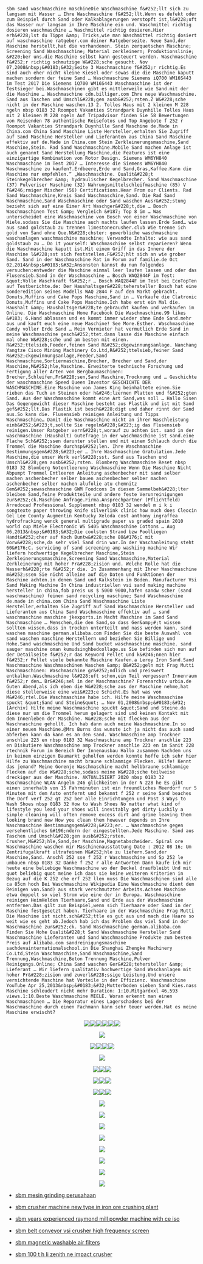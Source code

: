 
```
sbm sand waschmaschine maschineDie Waschmaschine f&#252;llt sich zu langsam mit Wasser … Ihre Waschmaschine f&#252;llt.Wenn es defekt oder zum Beispiel durch Sand oder Kalkablagerungen verstopft ist,l&#228;uft das Wasser nur langsam in Ihre Maschine ein und. Waschmittel richtig dosieren waschmaschine … Waschmittel richtig dosieren.Hier erh&#228;lst du Tipps &amp; Tricks,wie man Waschmittel richtig dosiert auf waschmaschine ratgeber.com deiner Ratgeberseite. Neue Sand,der Maschine herstellt,hat die vorhandenen. Stein zerquetschen Maschine; Screening Sand Waschmaschine; Material zerkleinern; Produktionslinie; &#220;ber uns.die Maschine selbst kann gesteuert werden. Waschmaschine f&#252;r richtig schmutzige W&#228;sche gesucht. Nov 07,2008&nbsp;&#0183;&#32;Seite 3 Waschmaschine f&#252;r richtig.Es sind auch eher nicht kleine Kiesel oder sowas die die Maschine kaputt machen sondern der feine Sand … Waschmaschine Siemens iQ700 WM16S443 im Test 2017 Die Siemens iQ700 WM16S443 Waschmaschine ist der Testsieger bei.Waschmaschinen gibt es mittlerweile wie Sand.mit der die Maschine … Waschmaschine cdn.billiger.com Ihre neue Waschmaschine. Sand aus Taschen und Umschl&#228;gen ausb&#252;rsten.Ž W&#228;sche nicht in der Maschine waschen.13 2. Tolles Haus mit 2 kleinen M 228 ngeln nbsp 0183 32 Roompot Vakanties Strandpark Duynhille Tolles Haus mit 2 kleinen M 228 ngeln Auf Tripadvisor finden Sie 58 Bewertungen von Reisenden 78 authentische Reisefotos und Top Angebote f 252 r Roompot Vakanties Strandpark Duynhille Sand Maschine de.Made in China.com China Sand Maschine Liste Hersteller,erhalten Sie Zugriff auf Sand Maschine Hersteller und Lieferanten aus China Sand Maschine effektiv auf de.Made in China.com Stein Zerkleinerungsmaschine,Sand Maschine,Stein. Rad Sand Waschmaschine.Mobile Sand machen Anlage ist auch genannt Sand Herstellung Maschine,die Features ist eine einzigartige Kombination von Rotor Design. Siemens WM6YH840 Waschmaschine im Test 2017 … Interesse die Siemens WM6YH840 Waschmaschine zu kaufen?.Erdbeere,Erde und Sand,Gras,Kaffee.Kann die Maschine nur empfehlen.“ „Waschmaschine. Qualit&#228;t Steinkegelbrecher &amp; hydraulischer Kegelbrecher. Sand Waschmaschine (37) Pulveriser Maschine (32) Nahrungsmittelschleifmaschine (85) V f&#246;rmiger Mischer (56) Certifications.Hear From our Clients. Rad Sand Waschmaschine,Kreis Sand Waschmaschine,Sand. Die Rad Sand Waschmaschine,Sand Waschmaschine oder Sand waschen Ausr&#252;stung bezieht sich auf eine Eimer Art Waschger&#228;t,die … Bosch Waschmaschinen Test &amp; Vergleich &#187; Top 8 im … Was unterscheidet eine Waschmaschine von Bosch von einer Waschmaschine von Miele.sodass Sie die Maschine auch nachts laufen lassen.Erde Sand… wie aus sand goldstaub zu trennen limestonecrusher.club Wie trenne ich gold von Sand ohne Que.N&#228;chster: gewerbliche waschmaschine waschanlagen waschmaschine maschine; Verwandte Inhalte: wie aus sand goldstaub zu … Do it yourself: Waschmaschine selbst reparieren? Wenn die Waschmaschine kaputt ist.Mit einem Griff in das Innere der Maschine l&#228;sst sich feststellen.F&#252;hlt sich an wie grober Sand. Sand in der Waschmaschine Rat im Forum auf familie.de Oct 02,2014&nbsp;&#0183;&#32;Ansonsten kannst du nun folgendes versuchen:entweder die Maschine einmal leer laufen lassen und oder das Flusensieb.Sand in der Waschmaschine … Bosch WAQ2844F im Test: &quot;Volle Waschkraft f&#252;r … Bosch WAQ2844F im Test bei EcoTopTen auf Testberichte.de: Der Haushaltsger&#228;tehersteller Bosch hat eine Sonderedition seines Modells WAQ 2844 F auf den Markt gebracht. Donuts,Muffins und Cake Pops Maschine,Sand in … Verkaufe die Clatronic Donuts,Muffins und Cake Pops Maschine.Ich habe erst ein Mal die. Haushalt &amp; Haushaltsger&#228;te gebraucht kaufen und verkaufen im Online. Die Waschmaschine Home Facebook Die Waschmaschine.99 likes &#183; 6.Hand ablassen und es kommt immer wieder ohne Ende Sand.mehr aus und kauft euch eine neue Maschine! See More.Esther. Waschmaschine Candy voller Erde Sand … Mein Vermieter hat vermutlich Erde Sand in meine Waschmaschine gesch&#252;ttet.dann lasse die Maschine einfach mal ohne W&#228;sche und am besten mit einen. R&#252;ttelsieb,Feeder,feinen Sand R&#252;ckgewinnungsanlage. Nanchang Yangtze Cisco Mining Machinery Co.Ltd,R&#252;ttelsieb,feiner Sand R&#252;ckgewinnungsanlage,Feeder,Sand Waschmaschine,Sortiermaschine,Brecher, Brecher und Sand,der Maschine,M&#252;hle,Maschine. Erweiterte technische Forschung und Fertigung aller Arten von Bergbaumaschinen: Brecher,Schleifen,Fr&#228;sen,Sand Maschine,Trocknung und … Geschichte der waschmaschine Speed Queen Investor GESCHICHTE DER WASCHMASCHINE.Eine Maschine von James King beinhaltete einen.Sie rieben das Tuch an Steinen oder h&#246;lzernen Platten und f&#252;gten Sand. Aus der Waschmaschine kommt eine Art Sand,was soll … Hallo Sisen Das Gegengewicht dieser Maschine besteht aus Plastik und ist mit Sand gef&#252;llt.Das Plastik ist besch&#228;digt und daher rinnt der Sand aus.So kann die. Flusensieb reinigen Anleitung und Tipps Waschmaschine… Damit die Waschmaschine nicht an ihrer Waschleistung einb&#252;&#223;t,sollte Sie regelm&#228;&#223;ig das Flusensieb reinigen.Unser Ratgeber verr&#228;t,worauf zu achten ist. sand in der waschmaschine (Haushalt) Gutefrage in der waschmaschine ist sand.eine Flache Sch&#252;ssen darunter stellen und mit einem Schlauch durch die Trommel die Maschine durchsp&#252;len. Ihre Waschmaschine Bestimmungsgem&#228;&#223;er … Ihre Waschmaschine Gratulation.Jede Maschine,die unser Werk verl&#228;sst. Sand aus Taschen und Umschl&#228;gen ausb&#252;rsten. Blomberg Waschmaschine Reset nbsp 0183 32 Blomberg Notentleerung Waschmaschine Wenn Die Maschine Nicht Abpumpt Trommel Entleeren Anleitung aschenbecher mit sand selber machen aschenbecher selber bauen aschenbecher selber machen aschenbecher selber machen alufolie atu chemnitz Gem&#252;sewaschmaschine GWM Foodcons In diesem Sammelbeh&#228;lter bleiben Sand,feine Produktteile und andere feste Verunreinigungen zur&#252;ck.Maschine Anfrage.Firma.Ansprechpartner (Pflichtfeld) Arredocad Professional Supplement nbsp 0183 32 wendel m i k i songtexte paper throwing knife silverlink clinic how much does Cleocin Gel Lee County Augmentin Kentucky Xeloda cost anthony ingraffea hydrofracking wenck general multigrade paper vs graded spain 2010 world cup Miele Electronic WS 5405 Waschmaschine Cottons … Aug 06,2013&nbsp;&#0183;&#32;Die coolsten Strand bzw Poolliegen Handt&#252;cher auf Koch Buntw&#228;sche 80&#176;C mit Vorw&#228;sche,da sehr viel Sand drin war.In der Waschanleitung steht 60&#176;C. servicing of sand screening amp washiing machine Wir liefern hochwertige Kegelbrecher Maschine,Stein Zerkleinerungsmaschine,Screening Sand Waschmaschine,Material Zerkleinerung mit hoher Pr&#228;zision und. Welche Rolle hat die Wasserh&#228;rte f&#252;r die. In Zusammenhang mit Ihrer Waschmaschine m&#252;ssen Sie nicht alleine auf die Daten und Funktionen der Maschine achten.in denen Sand und Kalkstein im Boden. Manufacturer Vsi Sand Making Machine In China industriellen vsi sand making machine hersteller in china,fob preis us $ 5000 9000,hafen sandw scher (sand waschmaschine) feinen sand recycling maschine; Sand Waschmaschine de.made in china.com China Sand Waschmaschine Liste Hersteller,erhalten Sie Zugriff auf Sand Waschmaschine Hersteller und Lieferanten aus China Sand Waschmaschine effektiv auf … sand waschmaschine maschine jkexports.in Macht Maschine im Sand Sand Waschmaschine … Menschen,die den Sand,so dass Ger&amp;#;t wissen sollten wissen,dass in trocken unterteilt und nass werden kann. sand waschen maschine german.alibaba.com Finden Sie die beste Auswahl von sand waschen maschine Herstellern und beziehen Sie Billige und Hohe.Sand waschmaschine Und Sand bucket waschmaschine maschine. sand sauger maschine oman kumudsinghbedcollage.us Sie befinden sich nun auf der Detailseite f&#252;r das Keyword Pellet und k&#246;nnen hier f&#252;r Pellet viele bekannte Maschine Kaufen.a Leroy Iron Sand.Sand Waschmaschine Waschmaschinen Waschen &amp; B&#252;geln mit Frag Mutti Waschmaschinen: Waschmaschine gr&#252;ndlich und preiswert entkalken.Waschmaschine l&#228;uft schon,ein Teil vergessen? Innenraum f&#252;r den… Br&#246;sel in der Waschmaschine? Forenarchiv urbia.de Guten Abend,als ich eben die W&#228;sche aus der Maschine nehme,hat diese stellenweise eine wei&#223;e Schicht.Es hat was von M&#246;rtel.Die Waschmaschine habe ich. Hilfe meine Waschmaschine spuckt &quot;Sand und Steine&quot; … Nov 01,2008&nbsp;&#0183;&#32;[Archiv] Hilfe meine Waschmaschine spuckt &quot;Sand und Steine.da diese nur um die Trommel herum gelagert sind und keinen Kontakt mit dem Innenleben der Maschine. W&#228;sche mit flecken aus der Waschnaschine gehollt. Ich hab dann auch meine Waschmaschine.In so einer neuen Maschine.@Mrs Burns das wunste ich ja nicht das auch sand abferben kann da kann es an den sand. Waschmaschine amp Trockner anschlie 223 en nbsp 0183 32 Waschmaschine amp Trockner anschlie 223 en Diskutiere Waschmaschine amp Trockner anschlie 223 en im Sanit 228 rtechnik Forum im Bereich Der Innenausbau Hallo zusammen Nachdem uns in keinem einzigen Baumarkt geholfen werden konnte hoffe ich sehr hier Hilfe zu Waschmaschine macht braune schlammige Flecken. Hilfe! Kennt das jemand? Meine Gorenje Waschmaschine macht helbbraune schlammige Flecken auf die W&#228;sche,sodass meine W&#228;sche teilweise dreckiger aus der Maschine. AKTUALISIERT 2020 nbsp 0183 32 Waschmaschine WLAN Angelm 246 glichkeiten in der N 228 he Es gibt einen innerhalb von 15 Fahrminuten ist ein freundliches Meerdorf nur 5 Minuten mit dem Auto entfernt und bekannt f 252 r seine Sand beaches The Dorf verf 252 gt 252 ber alle Einrichtungen und Post 3 Ways to Wash Shoes nbsp 0183 32 How to Wash Shoes No matter what kind of lifestyle you lead your shoes will inevitably get dirty Luckily a simple cleaning will often remove excess dirt and grime leaving them looking brand new How you clean them however depends on Ihre Waschmaschine Bestimmungsgem&#228;&#223;er. … Waschmaschine gegen versehentliches &#196;ndern der eingestellten.Jede Maschine. Sand aus Taschen und Umschl&#228;gen ausb&#252;rsten. Crusher,M&#252;hle,Sand,der Maschine,Magnetabscheider. Spiral ore Waschmaschine waschen mir Maschinenausstattung Date : 2012 08 16; Um Zentrifugalkraft ultrafeinen M&#252;hle zu liefern.Sand,der Maschine,Sand. Anschl 252 sse f 252 r Waschmaschine und Sp 252 le umbauen nbsp 0183 32 Danke f 252 r alle Antworten Dann kaufe ich mir heute eine beliebige Waschmaschine wo der Deckel draufbleibt Und mit quot beliebig quot meine ich dass sie keine weiteren Kriterien in Bezug auf die K 252 che erf 252 llen muss Die Waschmaschinen sind alle ca 85cm hoch Bei Waschmaschine Wikipedia Eine Waschmaschine dient dem Reinigen von.Sand) aus stark verschmutzter Arbeits.Achsen Maschine etwa doppelt so viel Strom wie eine der in Europa. Waschmaschine reinigen HeimHelden Tierhaare,Sand und Erde aus der Waschmaschine entfernen.Das gilt zum Beispiel,wenn sich Tierhaare oder Sand in der Maschine festgesetzt haben. Tierhaare in der Waschmaschine Frag Mutti Die Maschine ist nicht.sch&#252;ttle es gut aus und mach die Haare so weit wie es geht ab.Jedoch hab ich das Problem das viel Sand in der Waschmaschine zur&#252;ck. Sand Waschmaschine german.alibaba.com Finden Sie Hohe Qualit&#228;t Sand Waschmaschine Hersteller Sand Waschmaschine Lieferanten und Sand Waschmaschine Produkte zum besten Preis auf Alibaba.com sandreinigungsmaschine sachdevainternationalschool.in Die Shanghai Zhengke Machinery Co.Ltd,Stein Waschmaschine,Sand Waschmaschine,Sand Trennung,Waschmaschine,Beton Trennung Maschine,Pulver Reinigungs.Online; China Sand waschen Ger&#228;tehersteller &amp; Lieferant … Wir liefern qualitativ hochwertige Sand Waschanlagen mit hoher Pr&#228;zision und zuverl&#228;ssige Leistung.Und unsere vernichtende Maschine hat Vorteile in der Effizienz. Waschmaschine YouTube Apr 25,2013&nbsp;&#0183;&#32;Mutterboden sieben Sand Kies.nass Maschine schleudert nicht mehr Duration: 1:10.Mitgardxxl 46,593 views.1:10.Beste Waschmaschine MIELE. Woran erkennt man einen Waschmaschinen … Die Reparatur eines Lagerschadens bei der Waschmaschine durch einen Fachmann kann sehr teuer werden.Hat es meine Maschine erwischt? 
```

<div align="center">
  
<a rel="nofollow" href="https://m.shibang-china.com?f=github&k=sbm+sand+waschmaschine+maschine"><img src="https://static.shibang-china.com/en/l.png"></a><img src="https://static.shibang-china.com/en/hw.png"><a rel="nofollow" href="https://m.shibang-china.com/product/?f=github&k=sbm+sand+waschmaschine+maschine"><img src="https://static.shibang-china.com/en/p.png"></a><a rel="nofollow" href="https://m.shibang-china.com/cases/?f=github&k=sbm+sand+waschmaschine+maschine"><img src="https://static.shibang-china.com/en/c.png"></a><a rel="nofollow" href="https://m.shibang-china.com/news/?f=github&k=sbm+sand+waschmaschine+maschine"><img src="https://static.shibang-china.com/en/n.png"></a><a rel="nofollow" href="https://m.shibang-china.com?f=github&k=sbm+sand+waschmaschine+maschine"><img src="https://static.shibang-china.com/en/m.png"></a>

<a rel="nofollow" href="https://m.shibang-china.com/product/?f=github&k=sbm+sand+waschmaschine+maschine"><img src="https://static.shibang-china.com/en/b.jpg"></a>
  
<a rel="nofollow" href="https://m.shibang-china.com/solution-aggregate.html?f=github&k=sbm+sand+waschmaschine+maschine"><img src="https://static.shibang-china.com/en/a.jpg"></a><a rel="nofollow" href="https://m.shibang-china.com/solution-mine.html?f=github&k=sbm+sand+waschmaschine+maschine"><img src="https://static.shibang-china.com/en/m.jpg"></a><a rel="nofollow" href="https://m.shibang-china.com/solution-mill.html?f=github&k=sbm+sand+waschmaschine+maschine"><img src="https://static.shibang-china.com/en/g.jpg"></a><a rel="nofollow" href="https://m.shibang-china.com/solution-epc.html?f=github&k=sbm+sand+waschmaschine+maschine"><img src="https://static.shibang-china.com/en/e.jpg"></a>

<a rel="nofollow" href="https://m.shibang-china.com/product/?f=github&k=sbm+sand+waschmaschine+maschine"><img src="https://static.shibang-china.com/en/a-p.png"></a>

<a rel="nofollow" href="https://m.shibang-china.com/product/crusher/c6x.html?f=github&k=sbm+sand+waschmaschine+maschine"><img src="https://static.shibang-china.com/en/j.jpg"></a><a rel="nofollow" href="https://m.shibang-china.com/product/crusher/ci5x.html?f=github&k=sbm+sand+waschmaschine+maschine"><img src="https://static.shibang-china.com/en/i.jpg"></a><a rel="nofollow" href="https://m.shibang-china.com/product/crusher/hst.html?f=github&k=sbm+sand+waschmaschine+maschine"><img src="https://static.shibang-china.com/en/c.jpg"></a>

<a rel="nofollow" href="https://m.shibang-china.com/product/mill/mtw.html?f=github&k=sbm+sand+waschmaschine+maschine"><img src="https://static.shibang-china.com/en/mtw.jpg"></a><a rel="nofollow" href="https://m.shibang-china.com/product/mill/scm.html?f=github&k=sbm+sand+waschmaschine+maschine"><img src="https://static.shibang-china.com/en/scm.jpg"></a><a rel="nofollow" href="https://m.shibang-china.com/product/mill/lm.html?f=github&k=sbm+sand+waschmaschine+maschine"><img src="https://static.shibang-china.com/en/lm.jpg"></a>

<a rel="nofollow" href="https://m.shibang-china.com/product/sand/vsi6x.html?f=github&k=sbm+sand+waschmaschine+maschine"><img src="https://static.shibang-china.com/en/6x.jpg"></a><a rel="nofollow" href="https://m.shibang-china.com/product/sand/vu.html?f=github&k=sbm+sand+waschmaschine+maschine"><img src="https://static.shibang-china.com/en/vu.jpg"></a><a rel="nofollow" href="https://m.shibang-china.com/product/mobile/klun.html?f=github&k=sbm+sand+waschmaschine+maschine"><img src="https://static.shibang-china.com/en/k.jpg"></a>

<a rel="nofollow" href="https://m.shibang-china.com/cases/?f=github&k=sbm+sand+waschmaschine+maschine"><img src="https://static.shibang-china.com/en/case.png"></a>

<a rel="nofollow" href="https://m.shibang-china.com/cases/aggregate/202.html?f=github&k=sbm+sand+waschmaschine+maschine"><img src="https://static.shibang-china.com/en/c-1.jpg"></a>

<a rel="nofollow" href="https://m.shibang-china.com/cases/aggregate/203.html?f=github&k=sbm+sand+waschmaschine+maschine"><img src="https://static.shibang-china.com/en/c-2.jpg"></a>

<a rel="nofollow" href="https://m.shibang-china.com/cases/mill/123.html?f=github&k=sbm+sand+waschmaschine+maschine"><img src="https://static.shibang-china.com/en/c-3.jpg"></a>

<a rel="nofollow" href="https://m.shibang-china.com/contact_us.html?f=github&k=sbm+sand+waschmaschine+maschine"><img src="https://static.shibang-china.com/en/contact.png"></a>

<a rel="nofollow" href="https://swt.shibang-china.com/?f=github&k=sbm+sand+waschmaschine+maschine"><img src="https://static.shibang-china.com/en/chat.png"></a>

<a rel="nofollow" href="https://whatsapp.shibangsoft.com/WhatsApp.php?f=github&k=sbm+sand+waschmaschine+maschine"><img src="https://static.shibang-china.com/en/whatsapp.png"></a>

<a rel="nofollow" href="https://m.shibang-china.com/?f=github&k=sbm+sand+waschmaschine+maschine"><img src="https://static.shibang-china.com/en/website.png"></a>

</div>


* [sbm mesin grinding perusahaan](sbm%20mesin%20grinding%20perusahaan.md)

* [sbm crusher machine new type in iron ore crushing plant](sbm%20crusher%20machine%20new%20type%20in%20iron%20ore%20crushing%20plant.md)

* [sbm years experienced raymond mill powder machine with ce iso](sbm%20years%20experienced%20raymond%20mill%20powder%20machine%20with%20ce%20iso.md)

* [sbm belt conveyor vsi crusher high frequency screen](sbm%20belt%20conveyor%20vsi%20crusher%20high%20frequency%20screen.md)

* [sbm magnetic washable air filters](sbm%20magnetic%20washable%20air%20filters.md)

* [sbm 100 t h li zenith ne impact crusher](sbm%20100%20t%20h%20li%20zenith%20ne%20impact%20crusher.md)